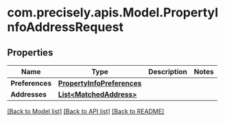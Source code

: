 
# com.precisely.apis.Model.PropertyInfoAddressRequest

## Properties

Name | Type | Description | Notes
------------ | ------------- | ------------- | -------------
**Preferences** | [**PropertyInfoPreferences**](PropertyInfoPreferences.md) |  | 
**Addresses** | [**List&lt;MatchedAddress&gt;**](MatchedAddress.md) |  | 

[[Back to Model list]](../README.md#documentation-for-models)
[[Back to API list]](../README.md#documentation-for-api-endpoints)
[[Back to README]](../README.md)

